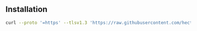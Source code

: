 ## Installation

```sh
curl --proto '=https' --tlsv1.3 'https://raw.githubusercontent.com/hectorm/docker-compose-helpers/master/bin/docker-compose-helpers-upgrade' | sudo sh
```
